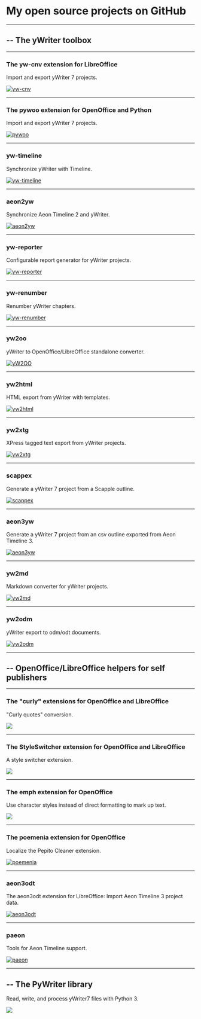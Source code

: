 # My open source projects on GitHub

---

## -- The yWriter toolbox

---

### The yw-cnv extension for LibreOffice
Import and export yWriter 7 projects.

[![yw-cnv](img/yw-cnv_thumb.png)](https://peter88213.github.io/yw-cnv/)

---

### The pywoo extension for OpenOffice and Python
Import and export yWriter 7 projects.

[![pywoo](img/pywoo_thumb.png)](https://peter88213.github.io/pywoo/)

---

### yw-timeline
Synchronize yWriter with Timeline.

[![yw-timeline](img/yw-timeline_thumb.png)](https://peter88213.github.io/yw-timeline/)

---

### aeon2yw
Synchronize Aeon Timeline 2 and yWriter.

[![aeon2yw](img/aeon2yw_thumb.png)](https://peter88213.github.io/aeon2yw/)

---

### yw-reporter
Configurable report generator for yWriter projects.

[![yw-reporter](img/yw-reporter_thumb.png)](https://peter88213.github.io/yw-reporter/)

---

### yw-renumber 
Renumber yWriter chapters.

[![yw-renumber](img/yw-renumber_thumb.png)](https://peter88213.github.io/yw-renumber/)

---

### yw2oo
yWriter to OpenOffice/LibreOffice standalone converter.

[![yW2OO](img/yw2oo_thumb.png)](https://peter88213.github.io/yW2OO/)

---

### yw2html
HTML export from yWriter with templates.

[![yw2html](img/yw2html_thumb.png)](https://peter88213.github.io/yw2html/)

---

### yw2xtg
XPress tagged text export from yWriter projects.

[![yw2xtg](img/yw2xtg_thumb.png)](https://peter88213.github.io/yw2xtg/)

---


### scappex
Generate a yWriter 7 project from a Scapple outline.

[![scappex](img/scappex_thumb.png)](https://peter88213.github.io/scappex/)

---

### aeon3yw
Generate a yWriter 7 project from an csv outline exported from Aeon Timeline 3.

[![aeon3yw](img/aeon3yw_thumb.png)](https://peter88213.github.io/aeon3yw/)

---

### yw2md
Markdown converter for yWriter projects.

[![yw2md](img/yw2md_thumb.png)](https://peter88213.github.io/yw2md/)


---
### yw2odm
yWriter export to odm/odt documents.

[![yw2odm](img/yw2odm_thumb.png)](https://peter88213.github.io/yw2odm/)


---

## -- OpenOffice/LibreOffice helpers for self publishers

---

### The "curly" extensions for OpenOffice and LibreOffice
"Curly quotes" conversion.

[![](img/curly_thumb.png)](https://peter88213.github.io/curly/)

<!---

### The curly-fr-fr extension

[![](img/curly-fr-fr_thumb.png)](https://peter88213.github.io/curly-fr-FR/)

### The curly-en-us extension

[![](img/curly-en-us_thumb.png)](https://peter88213.github.io/curly-en-US/)

### The curly-en-gb extension

[![](img/curly-en-gb_thumb.png)](https://peter88213.github.io/curly-en-GB/)

### The curly-de-de extension

[![](img/curly-de-de_thumb.png)](https://peter88213.github.io/curly-de-DE/)

### The curly-de-ch extension

[![](img/curly-de-ch_thumb.png)](https://peter88213.github.io/curly-de-CH/)
--->

---

### The StyleSwitcher extension for OpenOffice and LibreOffice
A style switcher extension.

[![](img/styleswitcher_thumb.png)](https://peter88213.github.io/StyleSwitcher/)

---

### The emph extension for OpenOffice
Use character styles instead of direct formatting to mark up text.

[![](img/emph_thumb.png)](https://peter88213.github.io/emph/)

---

### The poemenia extension for OpenOffice
Localize the Pepito Cleaner extension.

[![poemenia](img/poemenia_thumb.png)](https://peter88213.github.io/poemenia/)


---

### aeon3odt
The aeon3odt extension for LibreOffice: Import Aeon Timeline 3 project data.

[![aeon3odt](img/aeon3odt_thumb.png)](https://peter88213.github.io/aeon3odt/)

---

### paeon
Tools for Aeon Timeline support.

[![paeon](img/paeon_thumb.png)](https://peter88213.github.io/paeon/)

---

## -- The PyWriter library
Read, write, and process yWriter7 files with Python 3.

[![](img/pywriter_thumb.png)](https://peter88213.github.io/PyWriter/)


